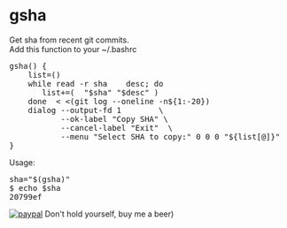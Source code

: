 # gsha
Get sha from recent git commits.</br>
Add this function to your ~/.bashrc
<pre>
gsha() {
    list=()
    while read -r sha    desc; do
       list+=(  "$sha" "$desc" )
    done  < <(git log --oneline -n${1:-20})
    dialog --output-fd 1        \
           --ok-label "Copy SHA" \
           --cancel-label "Exit"  \
           --menu "Select SHA to copy:" 0 0 0 "${list[@]}"
}
</pre>
Usage:
<pre>
sha="$(gsha)"
$ echo $sha
20799ef
</pre>

[![paypal](https://img.shields.io/badge/Donate-PayPal-green.svg)](https://paypal.me/sshto?locale.x=en_US)  Don't hold yourself, buy me a beer)
